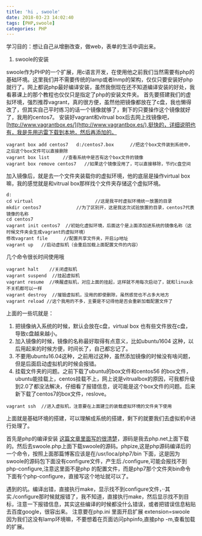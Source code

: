 ```yaml
---
title: 'hi , swoole'
date: 2018-03-23 14:02:40
tags: [PHP,swoole] 
categories: PHP
---
```


学习目的：想让自己从增删改查，做web，表单的生活中调出来。

<!--more-->

1. swoole的安装

swoole作为PHP的一个扩展，用c语言开发，在使用他之前我们当然需要有php的基础环境。这里我们并不需要传统的lamp或者lnmp的架构，仅仅只要安装好php就行了。网上都说php最好编译安装，虽然我倒现在还不知道编译安装的好处，我看慕课上的那个教程也仅仅只是指定了php的安装文件夹。
首先要搭建我们的虚拟环境，强烈推荐vagrant，真的很方便，虽然他把镜像都放在了c盘，我也懒得改了，但其实自己平时练习的话一个镜像就够了，剩下的只要操作这个镜像就好了，我用的centos7。
安装好vagrant和vitrual box后去网上找镜像吧，[http://www.vagrantbox.es/](http://www.vagrantbox.es/),挺快的，详细说明也有，我是先用迅雷下载到本地，然后再添加的。
```
vagrant box add centos7   d:/centos7.box      //把这个box文件装到系统中，之后这个box文件可以直接删除
vagrant box list     //查看系统中是否有这个box文件的镜像
vagrant box remove centos7   //如果这个镜像没用了，可以直接移除，节约c盘空间
```
加入镜像后，就是去一个文件夹装载你的虚拟环境，他的底层是操作virtual box嘛，我的感觉就是和vitrual box那样找个文件夹存储这个虚拟环境。
```
d:
cd virtual                       //这是我平时虚拟环境统一放置的目录
mkdir centos7             //为了区别开，这是我这次试验放置的目录，centos7代表镜像的名称
cd centos7
vagrant init centos7  //初始化虚拟环境，后面这个是上面添加进系统的镜像名称（这时候文件夹会生成vagrant的虚拟环境）
修改vagrant file      //配置共享文件夹，开启ip地址
vagrant up   //启动虚拟机（会重启加载上面配置文件的内容）
```
几个命令很长时间使用哦
```
vagrant halt    //关闭虚拟机
vagrant suspend  //挂起虚拟机
vagrant resume  //唤醒虚拟机，对应上面的挂起，这样就不用每次启动了，就和linux永不关机都可以一样
vagrant destroy  //摧毁虚拟机，没用的即使删除，虽然感觉也不占多大地方
vagrant reload //这个我用的不多，主要是不记得他是否会重新加载配置文件了
```
上面的一些坑就是：
1. 把镜像纳入系统的时候，默认会放在c盘，virtual box 也有些文件放在c盘，导致c盘越来越小。
2. 加入镜像的时候，镜像的名称最好取得有点意义，比如ubuntu1604 这种，以后用起来的时候方便，时间长了，自己都忘记了。
3. 不要用ubuntu16.04这种，之前用过这种，虽然添加镜像的时候没有啥问题，但是后面启动虚拟机的时候会报错。
4. 挂载文件夹的问题。之前下载了ubuntu的box文件和centos56 的box文件，ubuntu能挂载上，centos挂载不上，网上说是vitrualbox的原因，可我都升级到2.0了都没法解决，仔细看了报错信息，说可能是这个box文件的问题。后来新下载了centos7的box文件，reslove。

```
vagrant ssh  //进入虚拟机，注意要在上面建立的装载虚拟环境的文件夹下使用
```
上面就是基础环境的搭建，可以理解成系统的搭建，剩下的就要我们去虚拟机中进行处理了。

首先是php的编译安装
[这篇文章里面写的很清楚](https://segmentfault.com/a/1190000004123048#articleHeader0)，源码是我去php.net上面下载的。然后去swoole.php上面下载swoole的源码。phpize,这是php源码编译后的一个命令，按照上面那篇博客应该是在/usr/loca/php7/bin 下面，这是因为swoole的源码包下面没有configure文件，产生后./configure,可能会报找不到php-configure,注意这里面不是php 的配置文件，而是php7那个文件夹bin命令下面有个php-configure，直接写这个地址就可以了。

遇到的坑。编译出错，直接执行make，显示找不到configure文件，··其实./configure那时候就报错了，我不知道，直接执行make，然后显示找不到目标，注意一下报错信息，其实这些编译的时候都没什么错误，或者把错误信息粘贴去百度google，很容出来。
注意要在php.ini 里面开启扩展 extension=swoole
因为我们这没有lamp环境嘛，不要想着在页面访问phpinfo,直接php -m,查看加载的扩展。



